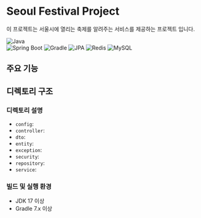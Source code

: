 # Seoul Festival Project

이 프로젝트는 서울시에 열리는 축제를 알려주는 서비스를 제공하는 프로젝트 입니다.

![Java](https://img.shields.io/badge/Java-17-ED8B00?style=for-the-badge&logo=java&logoColor=white)  
![Spring Boot](https://img.shields.io/badge/Spring_Boot-3.3.5-6DB33F?style=for-the-badge&logo=spring-boot&logoColor=white)
![Gradle](https://img.shields.io/badge/Gradle-7.x-02303A?style=for-the-badge&logo=gradle)
![JPA](https://img.shields.io/badge/JPA-59666C?style=for-the-badge&logo=Hibernate&logoColor=white)
![Redis](https://img.shields.io/badge/redis-%23DD0031.svg?style=for-the-badge&logo=redis&logoColor=white)
![MySQL](https://img.shields.io/badge/mysql-%2300f.svg?style=for-the-badge&logo=mysql&logoColor=white)


## 주요 기능




## 디렉토리 구조



### 디렉토리 설명

- `config`: 
- `controller`: 
- `dto`: 
- `entity`: 
- `exception`: 
- `security`: 
- `repository`: 
- `service`: 



### 빌드 및 실행 환경
- JDK 17 이상
- Gradle 7.x 이상